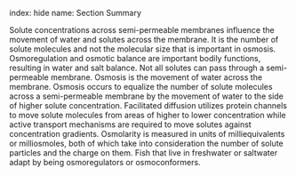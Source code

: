 index: hide
name: Section Summary

Solute concentrations across semi-permeable membranes influence the movement of water and solutes across the membrane. It is the number of solute molecules and not the molecular size that is important in osmosis. Osmoregulation and osmotic balance are important bodily functions, resulting in water and salt balance. Not all solutes can pass through a semi-permeable membrane. Osmosis is the movement of water across the membrane. Osmosis occurs to equalize the number of solute molecules across a semi-permeable membrane by the movement of water to the side of higher solute concentration. Facilitated diffusion utilizes protein channels to move solute molecules from areas of higher to lower concentration while active transport mechanisms are required to move solutes against concentration gradients. Osmolarity is measured in units of milliequivalents or milliosmoles, both of which take into consideration the number of solute particles and the charge on them. Fish that live in freshwater or saltwater adapt by being osmoregulators or osmoconformers.
